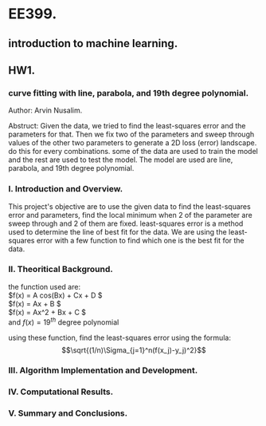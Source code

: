 # EE399. 
## introduction to machine learning. 
## HW1. 

### curve fitting with line, parabola, and 19th degree polynomial. 
Author: Arvin Nusalim. 

Abstruct: Given the data, we tried to find the least-squares error and the parameters for that. Then we fix two of the parameters and sweep through values of the other two parameters to generate a 2D loss (error) landscape. do this for every combinations. some of the data are used to train the model and the rest are used to test the model. The model are used are line, parabola, and 19th degree polynomial.  

### I. Introduction and Overview.   
This project's objective are to use the given data to find the least-squares error and parameters, find the local minimum when 2 of the parameter are sweep through and 2 of them are fixed. least-squares error is a method used to determine the line of best fit for the data. We are using the least-squares error with a few function to find which one is the best fit for the data. 
   
### II. Theoritical Background. 
the function used are:  
$f(x) = A cos(Bx) + Cx + D   $  
$f(x) = Ax + B   $  
$f(x) = Ax^2 + Bx + C  $  
and $f(x) = 19^{th}$ degree polynomial   

using these function, find the least-squares error using the formula:   
$$\sqrt{(1/n)\Sigma_{j=1}^n(f(x_j)-y_j)^2}$$

### III. Algorithm Implementation and Development. 

### IV. Computational Results. 

### V. Summary and Conclusions. 
